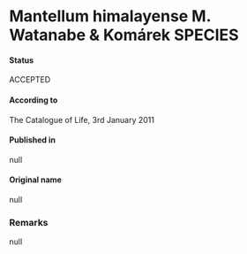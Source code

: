 # Mantellum himalayense M. Watanabe & Komárek SPECIES

#### Status
ACCEPTED

#### According to
The Catalogue of Life, 3rd January 2011

#### Published in
null

#### Original name
null

### Remarks
null